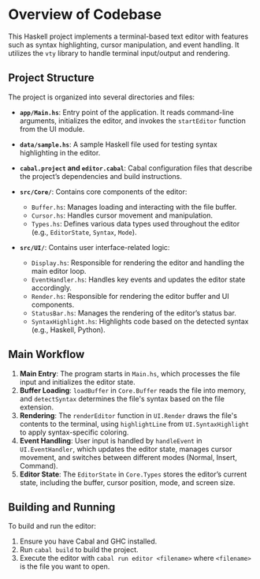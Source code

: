 # Overview of Codebase

This Haskell project implements a terminal-based text editor with features such as syntax highlighting, cursor manipulation, and event handling. It utilizes the `vty` library to handle terminal input/output and rendering.

## Project Structure

The project is organized into several directories and files:

- **`app/Main.hs`**: Entry point of the application. It reads command-line arguments, initializes the editor, and invokes the `startEditor` function from the UI module.
- **`data/sample.hs`**: A sample Haskell file used for testing syntax highlighting in the editor.
- **`cabal.project` and `editor.cabal`**: Cabal configuration files that describe the project’s dependencies and build instructions.
- **`src/Core/`**: Contains core components of the editor:
  - `Buffer.hs`: Manages loading and interacting with the file buffer.
  - `Cursor.hs`: Handles cursor movement and manipulation.
  - `Types.hs`: Defines various data types used throughout the editor (e.g., `EditorState`, `Syntax`, `Mode`).

- **`src/UI/`**: Contains user interface-related logic:
  - `Display.hs`: Responsible for rendering the editor and handling the main editor loop.
  - `EventHandler.hs`: Handles key events and updates the editor state accordingly.
  - `Render.hs`: Responsible for rendering the editor buffer and UI components.
  - `StatusBar.hs`: Manages the rendering of the editor’s status bar.
  - `SyntaxHighlight.hs`: Highlights code based on the detected syntax (e.g., Haskell, Python).

## Main Workflow

1. **Main Entry**: The program starts in `Main.hs`, which processes the file input and initializes the editor state.
2. **Buffer Loading**: `loadBuffer` in `Core.Buffer` reads the file into memory, and `detectSyntax` determines the file's syntax based on the file extension.
3. **Rendering**: The `renderEditor` function in `UI.Render` draws the file's contents to the terminal, using `highlightLine` from `UI.SyntaxHighlight` to apply syntax-specific coloring.
4. **Event Handling**: User input is handled by `handleEvent` in `UI.EventHandler`, which updates the editor state, manages cursor movement, and switches between different modes (Normal, Insert, Command).
5. **Editor State**: The `EditorState` in `Core.Types` stores the editor’s current state, including the buffer, cursor position, mode, and screen size.

## Building and Running

To build and run the editor:

1. Ensure you have Cabal and GHC installed.
2. Run `cabal build` to build the project.
3. Execute the editor with `cabal run editor <filename>` where `<filename>` is the file you want to open.
